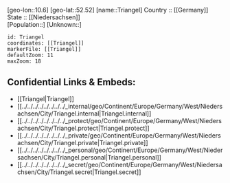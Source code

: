 ﻿---
location: [52.52,10.6] 
mapzoom: [7,12] 
mapmarker: city 
type: City
tags:
- geo/City


SpocWebEntityId: 34974
isDeleted: false
confidential: public

---
[geo-lon::10.6] 
[geo-lat::52.52] 
[name::Triangel] 
Country :: [[Germany]]  
State :: [[Niedersachsen]]  
[Population::] 
[Unknown::] 


```leaflet
id: Triangel
coordinates: [[Triangel]] 
markerFile: [[Triangel]] 
defaultZoom: 11 
maxZoom: 18
```


## Confidential Links & Embeds: 
- [[Triangel|Triangel]]  
- [[../../../../../../../../_internal/geo/Continent/Europe/Germany/West/Niedersachsen/City/Triangel.internal|Triangel.internal]] 
- [[../../../../../../../../_protect/geo/Continent/Europe/Germany/West/Niedersachsen/City/Triangel.protect|Triangel.protect]] 
- [[../../../../../../../../_private/geo/Continent/Europe/Germany/West/Niedersachsen/City/Triangel.private|Triangel.private]] 
- [[../../../../../../../../_personal/geo/Continent/Europe/Germany/West/Niedersachsen/City/Triangel.personal|Triangel.personal]] 
- [[../../../../../../../../_secret/geo/Continent/Europe/Germany/West/Niedersachsen/City/Triangel.secret|Triangel.secret]] 
